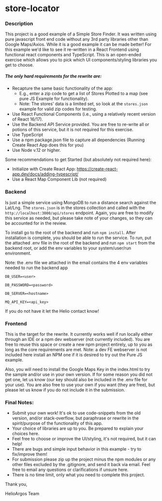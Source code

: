 # store-locator

### Description

This project is a good example of a Simple Store Finder. It was written using pure javascript
front end code without any 3rd party libraries other than Google Maps/Axios. While it is a good example it can be made
better! For this example we'd like to see it re-written in a React Frontend using functional react components
and TypeScript. This is an open-ended exercise which allows you to pick which UI components/styling libraries you get
to choose. 

##### The only hard requirements for the rewrite are:

- Recapture the same basic functionality of the app:
    - E.g., enter a zip code to get a list of Stores Plotted to a map (see pure JS Example for functionality).
    - Note: The stores' data is a limited set, so look at the `stores.json` example for valid zip codes for testing.
- Use React Functional Components (i.e., using a relatively recent version of React 16/17).
- Use the Backend API Service provided. You are free to re-write all or potions of this service, but it is not required
for this exercise.
- Use TypeScript
- Use a npm package.json file to capture all dependencies (Running Create React App does this for you)
- Use Node v.12 or higher.

Some recommendations to get Started (but absolutely not required here):
- Initialize with Create React App: https://create-react-app.dev/docs/adding-typescript/
- Use a React Map Component Lib (not required)

### Backend
Is just a simple service using MongoDB to run a distance search against the Lat/Lng. The `stores.json` is in the stores
collection and called with the `http://localhost:3000/api/stores` endpoint. Again, you are free to modify this service
as needed, but please take note of your changes, so they can be accounted for in the review.

To install go to the root of the backend and run `npm install`. After installation is complete, you should be able to
run the service.
To run, put the attached .env file in the root of the backend and run `npm start` from the backend root, or add the
env variables to your system/user/run environment.

Note: the .env file we attached in the email contains the 4 env variables needed to run the backend app

`DB_USER=<user>`

`DB_PASSWORD=<password>`

`DB_SERVER=<hostname>`

`MQ_API_KEY=<api_key>`

If you do not have it let the Helio
contact know!

### Frontend
This is the target for the rewrite. It currently works well if run locally either through an IDE or a npm dev webserver
(not currently included). You are free to reuse this space or create a new npm project entirely, up to you as long as
the core requirements are met. Note: a dev FE webserver is not included here install an NPM one if it is desired to try
out the Pure JS example.

Also, you will need to install the Google Maps Key in the index.html to try the sample and/or use in your own version.
If for some reason you did not get one, let us know (our key should also be included in the .env file for your use). 
You are also free to use your own if you want (they are free), but please let us know if you do not include it in 
the submission. 

### Final Notes:

- Submit your own work! It's ok to use code-snippets from the old version, and/or stack-overflow, but paraphrase or 
rewrite in the spirit/purpose of the functionality of this app.
- Your choice of libraries are up to you. Be prepared to explain your choices here.
- Feel free to choose or improve the UI/styling, it's not required, but it can help!
- There are bugs and simple input behavior in this example - try to fix/improve them!
- For submission please zip up the project minus the npm modules or any other files excluded by the .gitignore, 
  and send it back via email. Feel free to email any questions or clarifications if unsure here.
- There is no time limit, only what you need to complete this project.

Thank you,

HelioArgos Team
